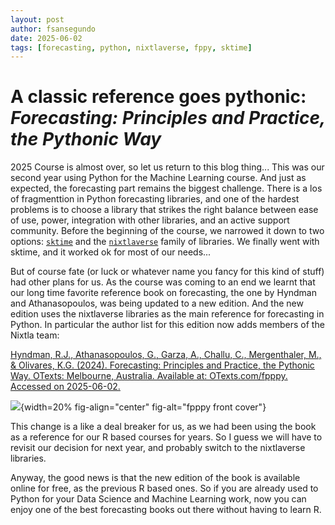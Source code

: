 ```yaml
---
layout: post
author: fsansegundo
date: 2025-06-02
tags: [forecasting, python, nixtlaverse, fppy, sktime]
---
```


# A classic reference goes pythonic: *Forecasting: Principles and Practice, the Pythonic Way*

2025 Course is almost over, so let us return to this blog thing... This was our second year using Python for the Machine Learning course. And just as expected, the forecasting part remains the biggest challenge. There is a los of fragmenttion in Python forecasting libraries, and one of the hardest problems is to choose a library that strikes the right balance between ease of use, power, integration with other libraries, and an active support community. Before the beginning of the course, we narrowed it down to two options: [`sktime`](https://www.sktime.net/en/stable/) and the [`nixtlaverse`](https://nixtlaverse.nixtla.io/) family of libraries. We finally went with sktime, and it worked ok for most of our needs...

But of course fate (or luck or whatever name you fancy for this kind of stuff) had other plans for us. As the course was coming to an end we learnt that our long time favorite reference book on forecasting, the one by Hyndman and Athanasopoulos, was being updated to a new edition. And the new edition uses the nixtlaverse libraries as the main reference for forecasting in Python. In particular the author list for this edition now adds members of the Nixtla team:

[Hyndman, R.J., Athanasopoulos, G., Garza, A., Challu, C., Mergenthaler, M., & Olivares, K.G. (2024). Forecasting: Principles and Practice, the Pythonic Way. OTexts: Melbourne, Australia. Available at: OTexts.com/fpppy. Accessed on 2025-06-02.](https://otexts.com/fpppy/)

![](https://otexts.com/fpppy/figs/fpppy_front_cover.jpg){width=20% fig-align="center" fig-alt="fpppy front cover"}

This change is a like a deal breaker for us, as we had been using the book as a reference for our R based courses for years. So I guess we will have to revisit our decision for next year, and probably switch to the nixtlaverse libraries.

Anyway, the good news is that the new edition of the book is available online for free, as the previous R based ones. So if you are already used to Python for your Data Science and Machine Learning work, now you can enjoy one of the best forecasting books out there without having to learn R.
